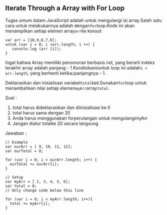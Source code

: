 ## Iterate Through a Array with For Loop

Tugas umum dalam JavaScript adalah untuk mengulangi isi array.Salah satu cara untuk melakukannya adalah dengan`for`loop.Kode ini akan menampilkan setiap elemen array`arr`ke konsol:

```
var arr = [10,9,8,7,6]; 
untuk (var i = 0; i <arr.length; i ++) { 
   console.log (arr [i]); 
}
```

Ingat bahwa Array memiliki penomoran berbasis nol, yang berarti indeks terakhir array adalah panjang - 1.Kondisikamiuntuk loop ini adalah`i < arr.length`, yang berhenti ketika`i`panjangnya - 1.

Deklarasikan dan inisialisasi variabel`total`ke`0`.Gunakan`for`loop untuk menambahkan nilai setiap elemen`myArr`array`total`.

Soal :

1. total harus dideklarasikan dan diinisialisasi ke 0
2. total harus sama dengan 20
3. Anda harus menggunakan forperulangan untuk mengulangimyArr
4. Jangan diatur totalke 20 secara langsung

Jawaban :

```
// Example
var ourArr = [ 9, 10, 11, 12];
var ourTotal = 0;

for (var i = 0; i < ourArr.length; i++) {
  ourTotal += ourArr[i];
}

// Setup
var myArr = [ 2, 3, 4, 5, 6];
var total = 0;
// Only change code below this line

for (var i = 0; i < myArr.length; i++){
  total += myArr[i];
}
```



